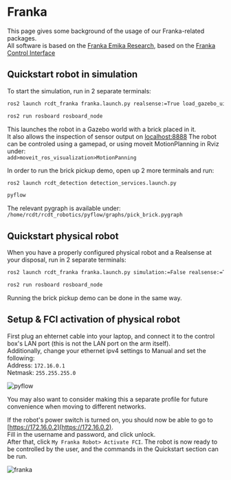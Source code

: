 <!--
SPDX-FileCopyrightText: Alliander N. V.

SPDX-License-Identifier: Apache-2.0
-->

# Franka

This page gives some background of the usage of our Franka-related packages.  
All software is based on the [Franka Emika Research](https://franka.de/products), based on the [Franka Control Interface](https://frankaemika.github.io/docs/overview.html)

## Quickstart robot in simulation

To start the simulation, run in 2 separate terminals:  

```bash
ros2 launch rcdt_franka franka.launch.py realsense:=True load_gazebo_ui:=True
```

```bash
ros2 run rosboard rosboard_node
```

This launches the robot in a Gazebo world with a brick placed in it.  
It also allows the inspection of sensor output on [localhost:8888](http://localhost:8888)
The robot can be controled using a gamepad, or using moveit MotionPlanning in Rviz under:  
`add>moveit_ros_visualization>MotionPanning`

In order to run the brick pickup demo, open up 2 more terminals and run:

```bash
ros2 launch rcdt_detection detection_services.launch.py
```

```bash
pyflow
```

The relevant pygraph is available under:  
`/home/rcdt/rcdt_robotics/pyflow/graphs/pick_brick.pygraph`

## Quickstart physical robot

When you have a properly configured physical robot and a Realsense at your disposal, run in 2 separate terminals:

```bash
ros2 launch rcdt_franka franka.launch.py simulation:=False realsense:=True
```

```bash
ros2 run rosboard rosboard_node
```

Running the brick pickup demo can be done in the same way.

## Setup & FCI activation of physical robot

First plug an ehternet cable into your laptop, and connect it to the control box's LAN port (this is not the LAN port on the arm itself).  
Additionally, change your ethernet ipv4 settings to Manual and set the following:  
Address: `172.16.0.1`\
Netmask: `255.255.255.0`

![pyflow](../img/franka/network.png)

You may also want to consider making this a separate profile for future convenience when moving to different networks.

If the robot's power switch is turned on, you should now be able to go to [https://172.16.0.2](https://172.16.0.2).  
Fill in the username and password, and click unlock.  
After that, click `My Franka Robot> Activate FCI`. The robot is now ready to be controlled by the user, and the commands in the Quickstart section can be run.

![franka](../img/franka/franka.png)
